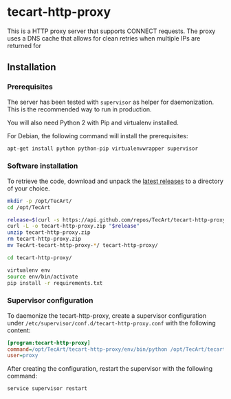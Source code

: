 # tecart-http-proxy

This is a HTTP proxy server that supports CONNECT requests. The proxy uses a
DNS cache that allows for clean retries when multiple IPs are returned for 

## Installation
### Prerequisites

The server has been tested with `supervisor` as helper for daemonization. This 
is the recommended way to run in production.

You will also need Python 2 with Pip and virtualenv installed.

For Debian, the following command will install the prerequisites:

```sh
apt-get install python python-pip virtualenvwrapper supervisor
```

### Software installation

To retrieve the code, download and unpack the 
[latest releases](https://github.com/TecArt/tecart-http-proxy/releases/latest) 
to a directory of your choice. 

```sh
mkdir -p /opt/TecArt/
cd /opt/TecArt

release=$(curl -s https://api.github.com/repos/TecArt/tecart-http-proxy/releases/latest | grep zipball_url | head -n 1 | cut -d '"' -f 4)
curl -L -o tecart-http-proxy.zip "$release"
unzip tecart-http-proxy.zip
rm tecart-http-proxy.zip
mv TecArt-tecart-http-proxy-*/ tecart-http-proxy/

cd tecart-http-proxy/

virtualenv env
source env/bin/activate
pip install -r requirements.txt
```

### Supervisor configuration

To daemonize the tecart-http-proxy, create a supervisor configuration under 
`/etc/supervisor/conf.d/tecart-http-proxy.conf` with the following content:

```ini
[program:tecart-http-proxy]
command=/opt/TecArt/tecart-http-proxy/env/bin/python /opt/TecArt/tecart-http-proxy/proxy.py
user=proxy
```

After creating the configuration, restart the supervisor with the following
command:

```sh
service supervisor restart
```
